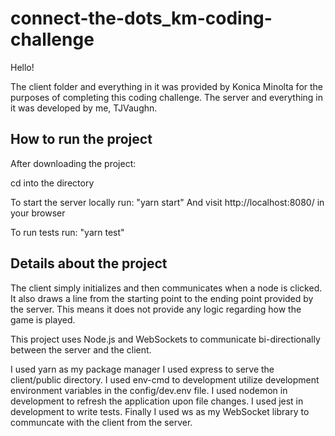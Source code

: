 # connect-the-dots_km-coding-challenge

Hello!

The client folder and everything in it was provided by Konica Minolta for the purposes of completing this coding challenge.
The server and everything in it was developed by me, TJVaughn.

## How to run the project

After downloading the project:

cd into the directory

To start the server locally run:
"yarn start" 
And visit http://localhost:8080/ in your browser

To run tests run:
"yarn test"

## Details about the project

The client simply initializes and then communicates when a node is clicked. It also draws a line from the starting point to the ending point provided by the server.
This means it does not provide any logic regarding how the game is played.

This project uses Node.js and WebSockets to communicate bi-directionally between the server and the client. 

I used yarn as my package manager
I used express to serve the client/public directory.
I used env-cmd to development utilize development environment variables in the config/dev.env file.
I used nodemon in development to refresh the application upon file changes.
I used jest in development to write tests.
Finally I used ws as my WebSocket library to communcate with the client from the server. 

